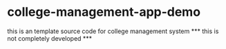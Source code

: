 # college-management-app-demo 
this is an template source code for college management system
*** this is not completely developed ***

